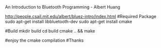 An Introduction to Bluetooth Programming - Albert Huang

http://people.csail.mit.edu/albert/bluez-intro/index.html
#Required Package
sudo apt-get install libbluetooth-dev
sudo apt-get install cmake

#Build
	mkdir build
	cd build
	cmake .. && make


#enjoy the cmake compilation
#Thanks
